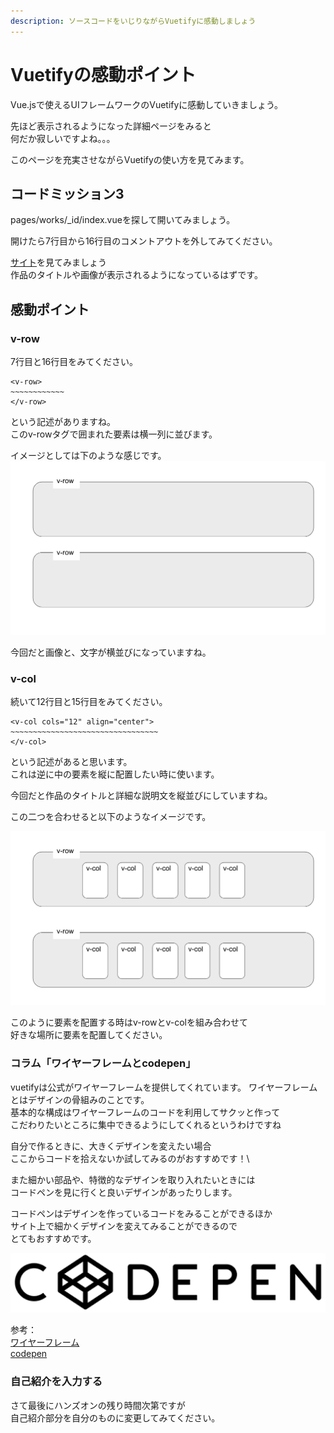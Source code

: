 ```yaml
---
description: ソースコードをいじりながらVuetifyに感動しましょう
---
```

# Vuetifyの感動ポイント
Vue.jsで使えるUIフレームワークのVuetifyに感動していきましょう。

先ほど表示されるようになった詳細ページをみると\
何だか寂しいですよね。。。

このページを充実させながらVuetifyの使い方を見てみます。

## コードミッション3
pages/works/_id/index.vueを探して開いてみましょう。

開けたら7行目から16行目のコメントアウトを外してみてください。

[サイト]('http://localhost:3000/')を見てみましょう\
作品のタイトルや画像が表示されるようになっているはずです。

## 感動ポイント

### v-row
7行目と16行目をみてください。
```
<v-row>
~~~~~~~~~~~~
</v-row>
```
という記述がありますね。\
このv-rowタグで囲まれた要素は横一列に並びます。

イメージとしては下のような感じです。\
 ![imageOfVrow](../image/v-row.png)

今回だと画像と、文字が横並びになっていますね。
### v-col
続いて12行目と15行目をみてください。
```
<v-col cols="12" align="center">
~~~~~~~~~~~~~~~~~~~~~~~~~~~~~~~~~
</v-col>
```
という記述があると思います。\
これは逆に中の要素を縦に配置したい時に使います。

今回だと作品のタイトルと詳細な説明文を縦並びにしていますね。

この二つを合わせると以下のようなイメージです。

![imageOfVrow](../image/v-col.png)

このように要素を配置する時はv-rowとv-colを組み合わせて\
好きな場所に要素を配置してください。

### コラム「ワイヤーフレームとcodepen」

vuetifyは公式がワイヤーフレームを提供してくれています。 ワイヤーフレームとはデザインの骨組みのことです。\
基本的な構成はワイヤーフレームのコードを利用してサクッと作って\
こだわりたいところに集中できるようにしてくれるというわけですね


自分で作るときに、大きくデザインを変えたい場合\
ここからコードを拾えないか試してみるのがおすすめです！\


また細かい部品や、特徴的なデザインを取り入れたいときには\
コードペンを見に行くと良いデザインがあったりします。

コードペンはデザインを作っているコードをみることができるほか\
サイト上で細かくデザインを変えてみることができるので\
とてもおすすめです。

![codepenLogo](../image/codepenLogo.png)

参考：\
[ワイヤーフレーム](https://vuetifyjs.com/ja/getting-started/wireframes/)\
[codepen](https://codepen.io/)

### 自己紹介を入力する
さて最後にハンズオンの残り時間次第ですが</br>
自己紹介部分を自分のものに変更してみてください。

